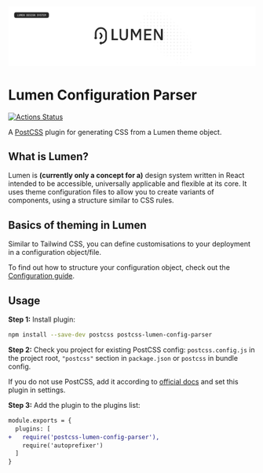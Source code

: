 ![Cover](./Cover.png)
# Lumen Configuration Parser

[![Actions Status](https://github.com/chrisyalamov/postcss-lumen-config-parser/workflows/Test/badge.svg)](https://github.com/chrisyalamov/postcss-lumen-config-parser/workflows/Test/badge.svg)


A [PostCSS] plugin for generating CSS from a Lumen theme object.

## What is Lumen?
Lumen is **(currently only a concept for a)** design system written in React intended to be accessible, universally applicable and flexible at its core. It uses theme configuration files to allow you to create variants of components, using a structure similar to CSS rules.

## Basics of theming in Lumen
Similar to Tailwind CSS, you can define customisations to your deployment in a configuration object/file.

To find out how to structure your configuration object, check out the [Configuration guide](./Configuration%20guide.md).

[PostCSS]: https://github.com/postcss/postcss

## Usage

**Step 1:** Install plugin:

```sh
npm install --save-dev postcss postcss-lumen-config-parser
```

**Step 2:** Check you project for existing PostCSS config: `postcss.config.js`
in the project root, `"postcss"` section in `package.json`
or `postcss` in bundle config.

If you do not use PostCSS, add it according to [official docs]
and set this plugin in settings.

**Step 3:** Add the plugin to the plugins list:

```diff
module.exports = {
  plugins: [
+   require('postcss-lumen-config-parser'),
    require('autoprefixer')
  ]
}
```

[official docs]: https://github.com/postcss/postcss#usage
